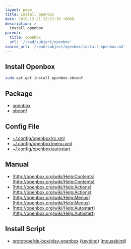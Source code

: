 ```yaml
---
layout: page
title: install openbox
date: 2019-12-21 13:21:16 +0800
description: >
  install openbox
parent:
  title: openbox
  url: '/read/subject/openbox'
source_url: '/read/subject/openbox/install-openbox.md'
---
```



## Install Openbox

``` sh
sudo apt-get install openbox obconf
```


## Package

* [openbox](https://packages.ubuntu.com/bionic/openbox)
* [obconf](https://packages.ubuntu.com/bionic/obconf)


## Config File

* [~/.config/openbox/rc.xml](https://github.com/samwhelp/play-ubuntu-18.04-plan/blob/master/prototype/de-box/play-openbox/config/openbox/rc.xml)
* [~/.config/openbox/menu.xml](https://github.com/samwhelp/play-ubuntu-18.04-plan/blob/master/prototype/de-box/play-openbox/config/openbox/menu.xml)
* [~/.config/openbox/autostart](https://github.com/samwhelp/play-ubuntu-18.04-plan/blob/master/prototype/de-box/play-openbox/config/openbox/autostart)


## Manual

* [http://openbox.org/wiki/Help:Contents](http://openbox.org/wiki/Help:Contents)
* [http://openbox.org/wiki/Help:Actions](http://openbox.org/wiki/Help:Actions)
* [http://openbox.org/wiki/Help:Menus](http://openbox.org/wiki/Help:Menus)
* [http://openbox.org/wiki/Help:Autostart](http://openbox.org/wiki/Help:Autostart)


## Install Script

* [prototype/de-box/play-openbox](https://github.com/samwhelp/play-ubuntu-18.04-plan/tree/master/prototype/de-box/play-openbox) ([keybind](https://github.com/samwhelp/play-ubuntu-18.04-plan/blob/master/prototype/de-box/play-openbox/spec-keybind.md)) ([mousebind](https://github.com/samwhelp/play-ubuntu-18.04-plan/blob/master/prototype/de-box/play-openbox/spec-mousebind.md))
